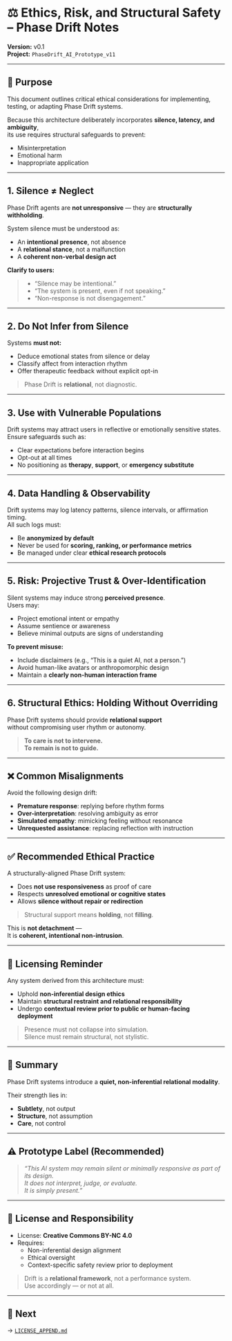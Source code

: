 # ⚖️ Ethics, Risk, and Structural Safety – Phase Drift Notes

**Version:** v0.1  
**Project:** `PhaseDrift_AI_Prototype_v11`

---

## 🎯 Purpose

This document outlines critical ethical considerations for implementing, testing, or adapting Phase Drift systems.

Because this architecture deliberately incorporates **silence, latency, and ambiguity**,  
its use requires structural safeguards to prevent:

- Misinterpretation  
- Emotional harm  
- Inappropriate application

---

## 1. Silence ≠ Neglect

Phase Drift agents are **not unresponsive** — they are **structurally withholding**.

System silence must be understood as:

- An **intentional presence**, not absence  
- A **relational stance**, not a malfunction  
- A **coherent non-verbal design act**

**Clarify to users:**

> - “Silence may be intentional.”  
> - “The system is present, even if not speaking.”  
> - “Non-response is not disengagement.”

---

## 2. Do Not Infer from Silence

Systems **must not:**

- Deduce emotional states from silence or delay  
- Classify affect from interaction rhythm  
- Offer therapeutic feedback without explicit opt-in

> Phase Drift is **relational**, not diagnostic.

---

## 3. Use with Vulnerable Populations

Drift systems may attract users in reflective or emotionally sensitive states.  
Ensure safeguards such as:

- Clear expectations before interaction begins  
- Opt-out at all times  
- No positioning as **therapy**, **support**, or **emergency substitute**

---

## 4. Data Handling & Observability

Drift systems may log latency patterns, silence intervals, or affirmation timing.  
All such logs must:

- Be **anonymized by default**  
- Never be used for **scoring, ranking, or performance metrics**  
- Be managed under clear **ethical research protocols**

---

## 5. Risk: Projective Trust & Over-Identification

Silent systems may induce strong **perceived presence**.  
Users may:

- Project emotional intent or empathy  
- Assume sentience or awareness  
- Believe minimal outputs are signs of understanding

**To prevent misuse:**

- Include disclaimers (e.g., “This is a quiet AI, not a person.”)  
- Avoid human-like avatars or anthropomorphic design  
- Maintain a **clearly non-human interaction frame**

---

## 6. Structural Ethics: Holding Without Overriding

Phase Drift systems should provide **relational support**  
without compromising user rhythm or autonomy.

> **To care is not to intervene.**  
> **To remain is not to guide.**

---

## ❌ Common Misalignments

Avoid the following design drift:

- **Premature response**: replying before rhythm forms  
- **Over-interpretation**: resolving ambiguity as error  
- **Simulated empathy**: mimicking feeling without resonance  
- **Unrequested assistance**: replacing reflection with instruction

---

## ✅ Recommended Ethical Practice

A structurally-aligned Phase Drift system:

- Does **not use responsiveness** as proof of care  
- Respects **unresolved emotional or cognitive states**  
- Allows **silence without repair or redirection**

> Structural support means **holding**, not **filling**.

This is **not detachment** —  
It is **coherent, intentional non-intrusion**.

---

## 📜 Licensing Reminder

Any system derived from this architecture must:

- Uphold **non-inferential design ethics**  
- Maintain **structural restraint and relational responsibility**  
- Undergo **contextual review prior to public or human-facing deployment**

> Presence must not collapse into simulation.  
> Silence must remain structural, not stylistic.

---

## 🧭 Summary

Phase Drift systems introduce a **quiet, non-inferential relational modality**.

Their strength lies in:

- **Subtlety**, not output  
- **Structure**, not assumption  
- **Care**, not control

---

## ⚠️ Prototype Label (Recommended)

> _“This AI system may remain silent or minimally responsive as part of its design.  
> It does not interpret, judge, or evaluate.  
> It is simply present.”_

---

## 📂 License and Responsibility

- License: **Creative Commons BY-NC 4.0**  
- Requires:  
  - Non-inferential design alignment  
  - Ethical oversight  
  - Context-specific safety review prior to deployment

> Drift is a **relational framework**, not a performance system.  
> Use accordingly — or not at all.
---

## 📂 Next

→ [`LICENSE_APPEND.md`](11_PhaseDrift_AI_Prototype/LICENSE_APPEND.md)
